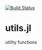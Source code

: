 [![Build Status](https://travis-ci.org/alexmorley/utils.jl.svg?branch=master)](https://travis-ci.org/alexmorley/utils.jl)

# utils.jl
utility functions
